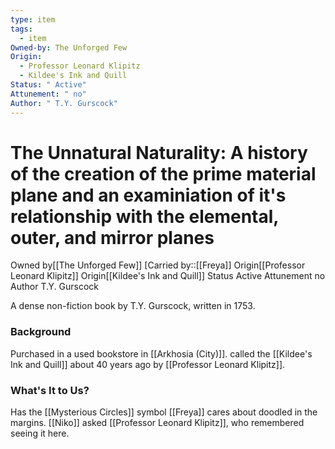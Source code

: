 ```yaml
---
type: item
tags:
  - item
Owned-by: The Unforged Few
Origin:
  - Professor Leonard Klipitz
  - Kildee's Ink and Quill
Status: " Active"
Attunement: " no"
Author: " T.Y. Gurscock"
---
```


# The Unnatural Naturality: A history of the creation of the prime material plane and an examiniation of it's relationship with the elemental, outer, and mirror planes 

<span class="dataview inline-field"><span class="inline-field-key">Owned by</span><span class="inline-field-value">[[The Unforged Few]]</span></span>
[Carried by::[[Freya]]
<span class="dataview inline-field"><span class="inline-field-key">Origin</span><span class="inline-field-value">[[Professor Leonard Klipitz]]</span></span>
<span class="dataview inline-field"><span class="inline-field-key">Origin</span><span class="inline-field-value">[[Kildee's Ink and Quill]] </span></span>
<span class="dataview inline-field"><span class="inline-field-key">Status</span><span class="inline-field-value"> Active</span></span>
<span class="dataview inline-field"><span class="inline-field-key">Attunement</span><span class="inline-field-value"> no</span></span>
<span class="dataview inline-field"><span class="inline-field-key">Author</span><span class="inline-field-value"> T.Y. Gurscock</span></span>

A dense non-fiction book by T.Y. Gurscock, written in 1753.

### Background
Purchased in a used bookstore in [[Arkhosia (City)]]. called the  [[Kildee's Ink and Quill]] about 40 years ago by [[Professor Leonard Klipitz]]. 

### What's It to Us?
Has the [[Mysterious Circles]] symbol [[Freya]] cares about doodled in the margins. [[Niko]] asked [[Professor Leonard Klipitz]], who remembered seeing it here.